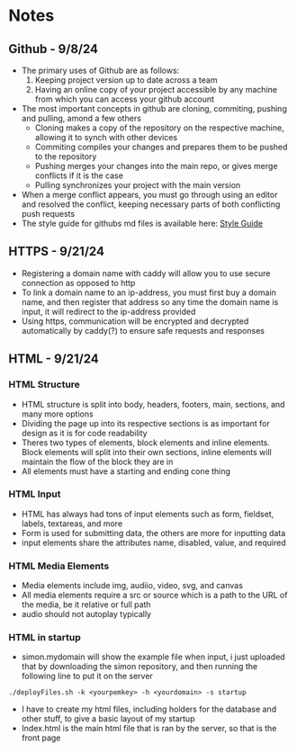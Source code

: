 # Notes

## Github - 9/8/24
- The primary uses of Github are as follows:
  1. Keeping project version up to date across a team
  2. Having an online copy of your project accessible by any machine from which you can access your github account
- The most important concepts in github are cloning, commiting, pushing and pulling, amond a few others
  * Cloning makes a copy of the repository on the respective machine, allowing it to synch with other devices
  * Commiting compiles your changes and prepares them to be pushed to the repository
  * Pushing merges your changes into the main repo, or gives merge conflicts if it is the case
  * Pulling synchronizes your project with the main version
- When a merge conflict appears, you must go through using an editor and resolved the conflict, keeping necessary parts of both conflicting push requests
- The style guide for githubs md files is available here: [Style Guide](https://docs.github.com/en/get-started/writing-on-github/getting-started-with-writing-and-formatting-on-github/basic-writing-and-formatting-syntax)

## HTTPS - 9/21/24
- Registering a domain name with caddy will allow you to use secure connection as opposed to http
- To link a domain name to an ip-address, you must first buy a domain name, and then register that address so any time the domain name is input, it will redirect to the ip-address provided
-  Using https, communication will be encrypted and decrypted automatically by caddy(?) to ensure safe requests and responses

## HTML - 9/21/24
### HTML Structure
- HTML structure is split into body, headers, footers, main, sections, and many more options
- Dividing the page up into its respective sections is as important for design as it is for code readability
- Theres two types of elements, block elements and inline elements. Block elements will split into their own sections, inline elements will maintain the flow of the block they are in
- All elements must have a starting and ending cone thing
### HTML Input
- HTML has always had tons of input elements such as form, fieldset, labels, textareas, and more
- Form is used for submitting data, the others are more for inputting data
- input elements share the attributes name, disabled, value, and required
### HTML Media Elements
- Media elements include img, audiio, video, svg, and canvas
- All media elements require a src or source which is a path to the URL of the media, be it relative or full path
- audio should not autoplay typically
### HTML in startup
- simon.mydomain will show the example file when input, i just uploaded that by downloading the simon repository, and then running the following line to put it on the server
```
./deployFiles.sh -k <yourpemkey> -h <yourdomain> -s startup
```
- I have to create my html files, including holders for the database and other stuff, to give a basic layout of my startup
- Index.html is the main html file that is ran by the server, so that is the front page